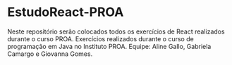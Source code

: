 # EstudoReact-PROA
Neste repositório serão colocados todos os exercícios de React realizados durante o curso PROA. Exercícios realizados durante o curso de programação em Java no Instituto PROA. Equipe: Aline Gallo, Gabriela Camargo e Giovanna Gomes.
